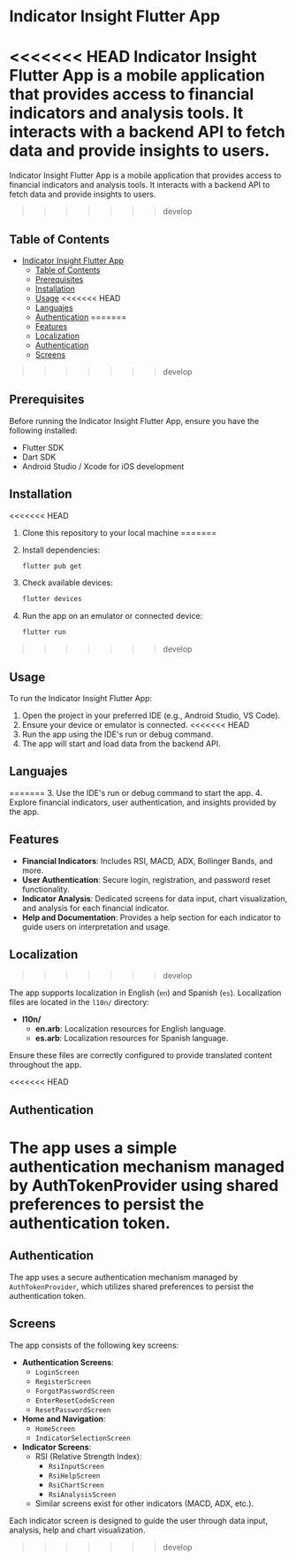 # Indicator Insight Flutter App

<<<<<<< HEAD
Indicator Insight Flutter App is a mobile application that provides access to financial indicators and analysis tools. It interacts with a backend API to fetch data and provide insights to users.
=======
Indicator Insight Flutter App is a mobile application that provides access to financial indicators and analysis tools.
It interacts with a backend API to fetch data and provide insights to users.
>>>>>>> develop

## Table of Contents

- [Indicator Insight Flutter App](#indicator-insight-flutter-app)
  - [Table of Contents](#table-of-contents)
  - [Prerequisites](#prerequisites)
  - [Installation](#installation)
  - [Usage](#usage)
<<<<<<< HEAD
  - [Languajes](#languajes)
  - [Authentication](#authentication)
=======
  - [Features](#features)
  - [Localization](#localization)
  - [Authentication](#authentication)
  - [Screens](#screens)
>>>>>>> develop

## Prerequisites

Before running the Indicator Insight Flutter App, ensure you have the following installed:

- Flutter SDK
- Dart SDK
- Android Studio / Xcode for iOS development

## Installation

<<<<<<< HEAD
1. Clone this repository to your local machine
=======
1. Install dependencies:
   ```bash
   flutter pub get
   ```

2. Check available devices:
   ```bash
   flutter devices
   ```

3. Run the app on an emulator or connected device:
   ```bash
   flutter run
   ```
>>>>>>> develop

## Usage

To run the Indicator Insight Flutter App:

1. Open the project in your preferred IDE (e.g., Android Studio, VS Code).
2. Ensure your device or emulator is connected.
<<<<<<< HEAD
3. Run the app using the IDE's run or debug command.
4. The app will start and load data from the backend API.

## Languajes
=======
3. Use the IDE's run or debug command to start the app.
4. Explore financial indicators, user authentication, and insights provided by the app.

## Features

- **Financial Indicators**: Includes RSI, MACD, ADX, Bollinger Bands, and more.
- **User Authentication**: Secure login, registration, and password reset functionality.
- **Indicator Analysis**: Dedicated screens for data input, chart visualization, and analysis for each financial indicator.
- **Help and Documentation**: Provides a help section for each indicator to guide users on interpretation and usage.

## Localization
>>>>>>> develop

The app supports localization in English (`en`) and Spanish (`es`). Localization files are located in the `l10n/` directory:

- **l10n/**
  - **en.arb**: Localization resources for English language.
  - **es.arb**: Localization resources for Spanish language.

Ensure these files are correctly configured to provide translated content throughout the app.

<<<<<<< HEAD

## Authentication

The app uses a simple authentication mechanism managed by AuthTokenProvider using shared preferences to persist the authentication token.
=======
## Authentication

The app uses a secure authentication mechanism managed by `AuthTokenProvider`, which utilizes shared preferences to persist the authentication token.

## Screens

The app consists of the following key screens:

- **Authentication Screens**:
  - `LoginScreen`
  - `RegisterScreen`
  - `ForgotPasswordScreen`
  - `EnterResetCodeScreen`
  - `ResetPasswordScreen`
- **Home and Navigation**:
  - `HomeScreen`
  - `IndicatorSelectionScreen`
- **Indicator Screens**:
  - RSI (Relative Strength Index):
    - `RsiInputScreen`
    - `RsiHelpScreen`
    - `RsiChartScreen`
    - `RsiAnalysisScreen`
  - Similar screens exist for other indicators (MACD, ADX, etc.).

Each indicator screen is designed to guide the user through data input, analysis, help and chart visualization.
>>>>>>> develop
